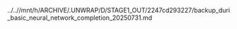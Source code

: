 ../..//mnt/h/ARCHIVE/.UNWRAP/D/STAGE1_OUT/2247cd293227/backup_duri_basic_neural_network_completion_20250731.md